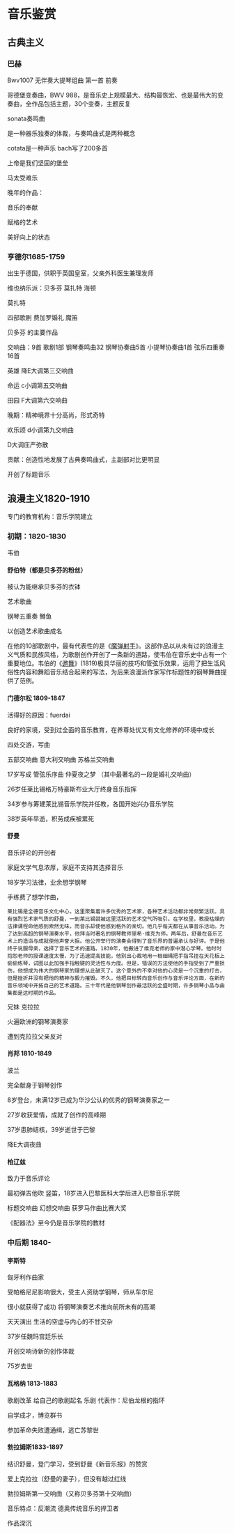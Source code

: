 # 音乐鉴赏



## 古典主义

### 巴赫

Bwv1007 无伴奏大提琴组曲 第一首 前奏

 

哥德堡变奏曲，BWV 988，是音乐史上规模最大、结构最恢宏、也是最伟大的变奏曲，全作品包括主题，30个变奏，主题反复 

 

sonata奏鸣曲

是一种器乐独奏的体裁，与奏鸣曲式是两种概念

 

cotata是一种声乐 bach写了200多首

上帝是我们坚固的堡垒

马太受难乐

晚年的作品：

音乐的奉献

赋格的艺术

美好向上的状态

 

 

### 亨德尔1685-1759

 

出生于德国，供职于英国皇室，父亲外科医生兼理发师



维也纳乐派：贝多芬 莫扎特 海顿

莫扎特 

四部歌剧 费加罗婚礼 魔笛

 

贝多芬 的主要作品

交响曲：9首 歌剧1部 钢琴奏鸣曲32 钢琴协奏曲5首 小提琴协奏曲1首 弦乐四重奏16首

 英雄 降E大调第三交响曲

命运 c小调第五交响曲

田园 F大调第六交响曲

 

晚期：精神境界十分高尚，形式奇特

欢乐颂 d小调第九交响曲

D大调庄严弥散

 

贡献：创造性地发展了古典奏鸣曲式，主副部对比更明显

开创了标题音乐

 

## 浪漫主义1820-1910

专门的教育机构：音乐学院建立

### 初期：1820-1830

韦伯 

#### 舒伯特（都是贝多芬的粉丝）

被认为能继承贝多芬的衣钵

艺术歌曲

钢琴五重奏 鳟鱼

以创造艺术歌曲成名

在他的10部歌剧中，最有代表性的是《[魔弹射手](https://baike.baidu.com/item/魔弹射手)》。这部作品以从未有过的浪漫主义气质和民族风格，为歌剧创作开创了一条新的道路，使韦伯在音乐史中占有一个重要地位。韦伯的《[邀舞](https://baike.baidu.com/item/邀舞)》(1819)极具华丽的技巧和管弦乐效果，运用了把生活风俗性内容和舞蹈音乐结合起来的写法，为后来浪漫派作家写作标题性的钢琴舞曲提供了范例。

#### 门德尔松 1809-1847

活得好的原因：fuerdai

良好的家境，受到过全面的音乐教育，在养尊处优又有文化修养的环境中成长

四处交游，写曲

五部交响曲 意大利交响曲 苏格兰交响曲

17岁写成 管弦乐序曲 仲夏夜之梦 （其中最著名的一段是婚礼交响曲） 

26岁任莱比锡格万特豪斯布业大厅终身音乐指挥

34岁参与筹建莱比锡音乐学院并任教，各国开始兴办音乐学院

38岁英年早逝，积劳成疾被累死

#### 舒曼

音乐评论的开创者

家庭文学气息浓厚，家庭不支持其选择音乐

18岁学习法律，业余想学钢琴

手练费了想学作曲，

```莱比锡是全德音乐文化中心，这里聚集着许多优秀的艺术家，各种艺术活动都非常频繁活跃。具有强烈艺术家气质的舒曼，一到莱比锡就被这里活跃的艺术空气所吸引。在学校里，教授枯燥的法律课程命他感到索然无味，而音乐却使他感到格外的亲切。他几乎每天都在从事音乐活动。为了达到高超的钢琴演奏水平，他拜当时著名的钢琴教师里希·维克为师。两年后，舒曼在音乐艺术上的造诣与成就使他声誉大振。他公开举行的演奏会得到了音乐界的普遍承认与好评。于是他终于说服母亲，选择了音乐艺术的道路。1830年，他搬进了维克老师的家中潜心学琴。他时时抱怨老师的授课速度太慢，为了迅速提高技能，他别出心裁地用一根细绳把手指吊挂在天花板上偷偷练琴，试图以此加强手指触键的灵活性与力度。但是，错误的方法使他的手指受到了严重损伤，他想成为伟大的钢琴家的理想从此破灭了。这个意外的不幸对他的心灵是一个沉重的打击，但是挫折并没有把他的精神与毅力摧毁。不久，他把目标转向音乐创作与音乐评论方面，在新的音乐领域中开拓自己的艺术道路。三十年代是他钢琴创作最活跃的全盛时期，许多钢琴小品与曲集都是这时期的作品。```

兄妹 克拉拉

火遍欧洲的钢琴演奏家

遭到克拉拉父亲反对

#### 肖邦 1810-1849

波兰

完全献身于钢琴创作

8岁登台，未满12岁已成为华沙公认的优秀的钢琴演奏家之一

27岁收获爱情，成就了创作的高峰期

37岁患肺结核，39岁逝世于巴黎

降E大调夜曲



#### 柏辽兹

致力于音乐评论

最初弹吉他吹 竖笛，18岁进入巴黎医科大学后进入巴黎音乐学院

标题交响曲 幻想交响曲 获罗马作曲比赛大奖

《配器法》至今仍是音乐学院的教材

### 中后期 1840-

#### 李斯特

匈牙利作曲家

受帕格尼尼影响很大，受主人资助学钢琴，师从车尔尼

很小就获得了成功 将钢琴演奏艺术推向前所未有的高潮

天天演出 生活的空虚与内心的不甘交杂

37岁任魏玛宫廷乐长

开创交响诗新的创作体裁

75岁去世

#### 瓦格纳 1813-1883

歌剧改革 给自己的歌剧起名 乐剧 代表作：尼伯龙根的指环

自学成才，博览群书

参加革命失败遭通缉，逃亡苏黎世

#### 勃拉姆斯1833-1897

结识舒曼，登门学习，受到舒曼《新音乐报》的赞赏 

爱上克拉拉（舒曼的妻子），但没有越过红线

勃拉姆斯第一交响曲（又称贝多芬第十交响曲）

音乐特点：反潮流 德奥传统音乐的捍卫者

作品深沉

